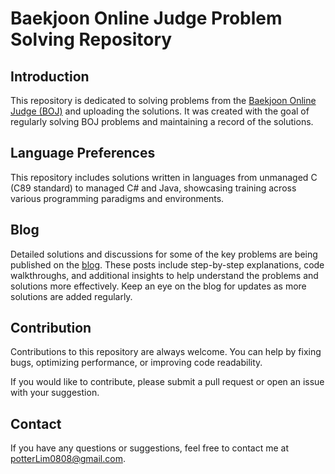 # Baekjoon Online Judge Problem Solving Repository

## Introduction

This repository is dedicated to solving problems from the [Baekjoon Online Judge (BOJ)](https://www.acmicpc.net/) and uploading the solutions. It was created with the goal of regularly solving BOJ problems and maintaining a record of the solutions.

## Language Preferences

This repository includes solutions written in languages from unmanaged C (C89 standard) to managed C# and Java, showcasing training across various programming paradigms and environments.

## Blog

Detailed solutions and discussions for some of the key problems are being published on the [blog](https://potterlim.tistory.com/category/Computer%20Science/Problem%20Solving). These posts include step-by-step explanations, code walkthroughs, and additional insights to help understand the problems and solutions more effectively. Keep an eye on the blog for updates as more solutions are added regularly.

## Contribution

Contributions to this repository are always welcome. You can help by fixing bugs, optimizing performance, or improving code readability.

If you would like to contribute, please submit a pull request or open an issue with your suggestion.

## Contact

If you have any questions or suggestions, feel free to contact me at [potterLim0808@gmail.com](mailto:potterLim0808@gmail.com).

